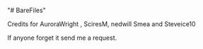 "# BareFiles" 

Credits for AuroraWright , SciresM, nedwill Smea and Steveice10

If anyone forget it send me a request.
